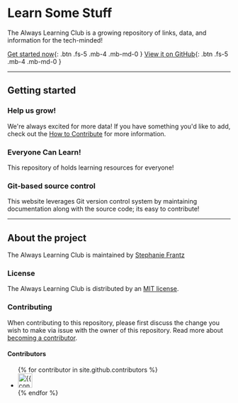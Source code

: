 # Learn Some Stuff

The Always Learning Club is a growing repository of links, data, and information for the tech-minded!

[Get started now](#getting-started){: .btn .fs-5 .mb-4 .mb-md-0 } [View it on GitHub](https://github.com/thehandsomezebra/alwayslearningclub){: .btn .fs-5 .mb-4 .mb-md-0 }

---

## Getting started

### Help us grow!
We're always excited for more data!  If you have something you'd like to add, check out the <a href="/how-to-contribute">How to Contribute</a> for more information. 

### Everyone Can Learn!
This repository of holds learning resources for everyone!

### Git-based source control
This website leverages Git version control system by maintaining documentation along with the source code; its easy to contribute!

---

## About the project

The Always Learning Club is maintained by [Stephanie Frantz](stephaniefrantz.com)

### License

The Always Learning Club is distributed by an [MIT license](https://github.com/thehandsomezebra/alwayslearningclub/blob/gh-pages/LICENSE).

### Contributing

When contributing to this repository, please first discuss the change you wish to make via issue with the owner of this repository. Read more about [becoming a contributor](/how-to-contribute).

#### Contributors
<ul class="list-style-none">
{% for contributor in site.github.contributors %}
  <li class="d-inline-block mr-1">
     <a href="{{ contributor.html_url }}"><img src="{{ contributor.avatar_url }}" width="32" height="32" alt="{{ contributor.login }}"/></a>
  </li>
{% endfor %}
</ul>